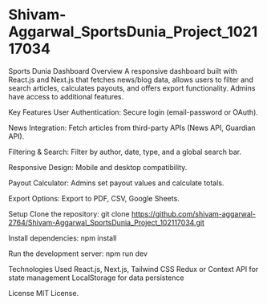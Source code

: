 # Shivam-Aggarwal_SportsDunia_Project_102117034

Sports Dunia Dashboard
Overview
A responsive dashboard built with React.js and Next.js that fetches news/blog data, allows users to filter and search articles, calculates payouts, and offers export functionality. Admins have access to additional features.

Key Features
User Authentication: Secure login (email-password or OAuth).

News Integration: Fetch articles from third-party APIs (News API, Guardian API).

Filtering & Search: Filter by author, date, type, and a global search bar.

Responsive Design: Mobile and desktop compatibility.

Payout Calculator: Admins set payout values and calculate totals.

Export Options: Export to PDF, CSV, Google Sheets.

Setup
Clone the repository:
git clone https://github.com/shivam-aggarwal-2764/Shivam-Aggarwal_SportsDunia_Project_102117034.git

Install dependencies:
npm install

Run the development server:
npm run dev

Technologies Used
React.js, Next.js, Tailwind CSS
Redux or Context API for state management
LocalStorage for data persistence

License
MIT License.
